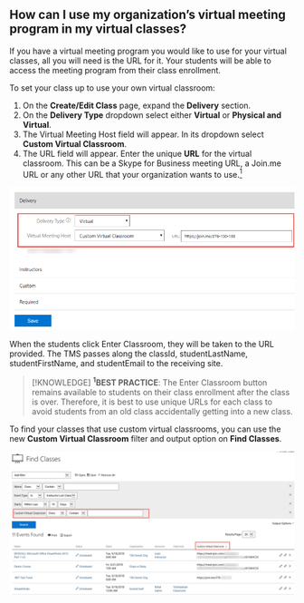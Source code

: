## How can I use my organization’s virtual meeting program in my virtual classes?

If you have a virtual meeting program you would like to use for your virtual classes, all you will need is the URL for it. Your students will be able to access the meeting program from their class enrollment. 

To set your class up to use your own virtual classroom:
1. On the **Create/Edit Class** page, expand the **Delivery** section.
1. On the **Delivery Type** dropdown select either **Virtual** or **Physical and Virtual**.
1. The Virtual Meeting Host field will appear. In its dropdown select **Custom Virtual Classroom**.
1. The URL field will appear. Enter the unique **URL** for the virtual classroom. This can be a Skype for Business meeting URL, a Join.me URL or any other URL that your organization wants to use.<a href="#note1"><sup>1</sup></a>

![](/tms/images/virtual-delivery.png)

When the students click Enter Classroom, they will be taken to the URL provided. The TMS passes along the classId, studentLastName, studentFirstName, and studentEmail to the receiving site.

> [!KNOWLEDGE] **<sup>1</sup>BEST PRACTICE**: The Enter Classroom button remains available to students on their class enrollment after the class is over. Therefore, it is best to use unique URLs for each class to avoid students from an old class accidentally getting into a new class.

To find your classes that use custom virtual classrooms, you can use the new **Custom Virtual Classroom** filter and output option on **Find Classes**.

![](/tms/images/find-custom-virtual-classroom.png)
